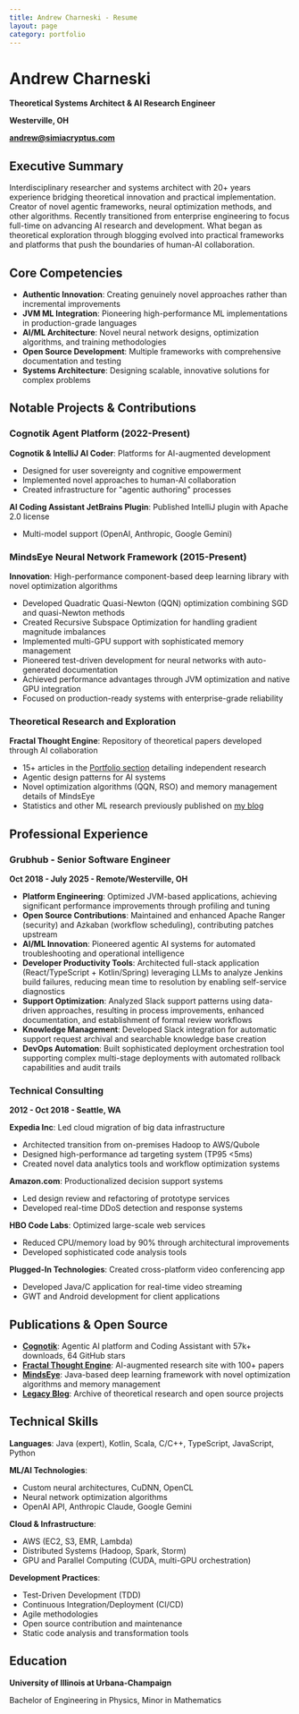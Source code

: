 ```yaml
---
title: Andrew Charneski - Resume
layout: page
category: portfolio
---
```


# Andrew Charneski

**Theoretical Systems Architect & AI Research Engineer**

**Westerville, OH**

**[andrew@simiacryptus.com](mailto:andrew@simiacryptus.com)**

## Executive Summary

Interdisciplinary researcher and systems architect with 20+ years experience bridging theoretical innovation and practical implementation. 
Creator of novel agentic frameworks, neural optimization methods, and other algorithms. 
Recently transitioned from enterprise engineering to focus full-time on advancing AI research and development. 
What began as theoretical exploration through blogging evolved into practical frameworks and platforms that push the boundaries of human-AI collaboration.

## Core Competencies

* **Authentic Innovation**: Creating genuinely novel approaches rather than incremental improvements
* **JVM ML Integration**: Pioneering high-performance ML implementations in production-grade languages
* **AI/ML Architecture**: Novel neural network designs, optimization algorithms, and training methodologies
* **Open Source Development**: Multiple frameworks with comprehensive documentation and testing
* **Systems Architecture**: Designing scalable, innovative solutions for complex problems

## Notable Projects & Contributions

### Cognotik Agent Platform (2022-Present)

**Cognotik & IntelliJ AI Coder**: Platforms for AI-augmented development

* Designed for user sovereignty and cognitive empowerment
* Implemented novel approaches to human-AI collaboration
* Created infrastructure for "agentic authoring" processes

**AI Coding Assistant JetBrains Plugin**: Published IntelliJ plugin with Apache 2.0 license
* Multi-model support (OpenAI, Anthropic, Google Gemini)

### MindsEye Neural Network Framework (2015-Present)

**Innovation**: High-performance component-based deep learning library with novel optimization algorithms

* Developed Quadratic Quasi-Newton (QQN) optimization combining SGD and quasi-Newton methods
* Created Recursive Subspace Optimization for handling gradient magnitude imbalances
* Implemented multi-GPU support with sophisticated memory management
* Pioneered test-driven development for neural networks with auto-generated documentation
* Achieved performance advantages through JVM optimization and native GPU integration
* Focused on production-ready systems with enterprise-grade reliability

### Theoretical Research and Exploration

**Fractal Thought Engine**: Repository of theoretical papers developed through AI collaboration
* 15+ articles in the [Portfolio section](https://fractalthoughtengine.com/human.html) detailing independent research
* Agentic design patterns for AI systems
* Novel optimization algorithms (QQN, RSO) and memory management details of MindsEye
* Statistics and other ML research previously published on [my blog](http://blog.simiacryptus.com/)

## Professional Experience

### Grubhub - Senior Software Engineer

**Oct 2018 - July 2025 - Remote/Westerville, OH**

* **Platform Engineering**: Optimized JVM-based applications, achieving significant performance improvements through profiling and tuning
* **Open Source Contributions**: Maintained and enhanced Apache Ranger (security) and Azkaban (workflow scheduling), contributing patches upstream
* **AI/ML Innovation**: Pioneered agentic AI systems for automated troubleshooting and operational intelligence
* **Developer Productivity Tools**: Architected full-stack application (React/TypeScript + Kotlin/Spring) leveraging LLMs to analyze Jenkins build failures, reducing mean time to resolution by enabling self-service diagnostics
* **Support Optimization**: Analyzed Slack support patterns using data-driven approaches, resulting in process improvements, enhanced documentation, and establishment of formal review workflows
* **Knowledge Management**: Developed Slack integration for automatic support request archival and searchable knowledge base creation
* **DevOps Automation**: Built sophisticated deployment orchestration tool supporting complex multi-stage deployments with automated rollback capabilities and audit trails

### Technical Consulting

**2012 - Oct 2018 - Seattle, WA**

**Expedia Inc**: Led cloud migration of big data infrastructure

* Architected transition from on-premises Hadoop to AWS/Qubole
* Designed high-performance ad targeting system (TP95 <5ms)
* Created novel data analytics tools and workflow optimization systems

**Amazon.com**: Productionalized decision support systems

* Led design review and refactoring of prototype services
* Developed real-time DDoS detection and response systems

**HBO Code Labs**: Optimized large-scale web services

* Reduced CPU/memory load by 90% through architectural improvements
* Developed sophisticated code analysis tools

**Plugged-In Technologies**: Created cross-platform video conferencing app

* Developed Java/C application for real-time video streaming
* GWT and Android development for client applications

## Publications & Open Source

* **[Cognotik](https://cognotik.com/)**: Agentic AI platform and Coding Assistant with 57k+ downloads, 64 GitHub stars
* **[Fractal Thought Engine](https://fractalthoughtengine.com/)**: AI-augmented research site with 100+ papers
* **[MindsEye](https://github.com/SimiaCryptus/mindseye)**: Java-based deep learning framework with novel optimization algorithms and memory management
* **[Legacy Blog](http://blog.simiacryptus.com/)**: Archive of theoretical research and open source projects

## Technical Skills

**Languages**: Java (expert), Kotlin, Scala, C/C++, TypeScript, JavaScript, Python

**ML/AI Technologies**: 
* Custom neural architectures, CuDNN, OpenCL
* Neural network optimization algorithms
* OpenAI API, Anthropic Claude, Google Gemini

**Cloud & Infrastructure**: 
* AWS (EC2, S3, EMR, Lambda)
* Distributed Systems (Hadoop, Spark, Storm)
* GPU and Parallel Computing (CUDA, multi-GPU orchestration)

**Development Practices**:
* Test-Driven Development (TDD)
* Continuous Integration/Deployment (CI/CD)
* Agile methodologies
* Open source contribution and maintenance
* Static code analysis and transformation tools

## Education

**University of Illinois at Urbana-Champaign**

Bachelor of Engineering in Physics, Minor in Mathematics